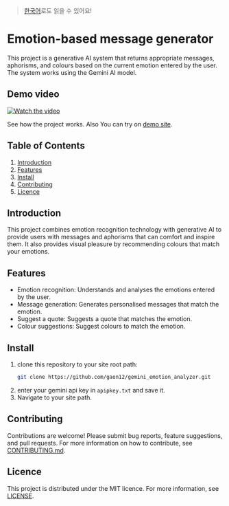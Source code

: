 > [한국어](README_KO.md)로도 읽을 수 있어요!

# Emotion-based message generator
This project is a generative AI system that returns appropriate messages, aphorisms, and colours based on the current emotion entered by the user. The system works using the Gemini AI model.

## Demo video
[![Watch the video](https://img.youtube.com/vi/Vb7K8mRfXWc/0.jpg)](https://www.youtube.com/watch?v=Vb7K8mRfXWc)

See how the project works. Also You can try on [demo site](https://api.gaon.xyz/emotion).

## Table of Contents
1. [Introduction](#Introduction)
2. [Features](#Features)
3. [Install](#Install)
4. [Contributing](#Contributing)
5. [Licence](#Licence)

## Introduction
This project combines emotion recognition technology with generative AI to provide users with messages and aphorisms that can comfort and inspire them. It also provides visual pleasure by recommending colours that match your emotions.

## Features
- Emotion recognition: Understands and analyses the emotions entered by the user.
- Message generation: Generates personalised messages that match the emotion.
- Suggest a quote: Suggests a quote that matches the emotion.
- Colour suggestions: Suggest colours to match the emotion.

## Install
1. clone this repository to your site root path:
   ```sh
   git clone https://github.com/gaon12/gemini_emotion_analyzer.git
   ```
2. enter your gemini api key in `apipkey.txt` and save it.
3. Navigate to your site path.

## Contributing
Contributions are welcome! Please submit bug reports, feature suggestions, and pull requests. For more information on how to contribute, see [CONTRIBUTING.md](CONTRIBUTING.md).

## Licence
This project is distributed under the MIT licence. For more information, see [LICENSE](LICENSE).
